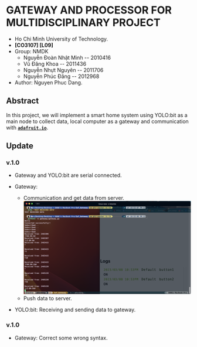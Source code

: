 # GATEWAY AND PROCESSOR FOR MULTIDISCIPLINARY PROJECT
* Ho Chi Minh University of Technology.
* __[CO3107] [L09]__
* Group: NMDK
    - Nguyễn Đoàn Nhật Minh -- 2010416
    - Vũ Đăng Khoa -- 2011436 
    - Nguyễn Nhựt Nguyên -- 2011706 
    - Nguyễn Phúc Đăng -- 2012968
* Author: Nguyen Phuc Dang.

## Abstract
In this project, we will implement a smart home system using YOLO:bit as a main node to collect data, local computer as a gateway and communication with [__`adafruit.io`__](https://io.adafruit.com/).

## Update

### v.1.0
* Gateway and YOLO:bit are serial connected.
* Gateway: 
    + Communication and get data from server.
![GATEWAY - Received data from Server](img/v.1.0/gateway_receive.png)
    + Push data to server.

* YOLO:bit: Receiving and sending data to gateway.
### v.1.0
* Gateway: Correct some wrong syntax.

